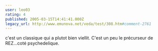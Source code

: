 ```yaml
---
user: leo03
rating: 4
published: 2005-03-15T14:41:41.000Z
legacy_url: http://www.emunova.net/veda/test/308.htm#comment-2761
---
```

c'est un classique qui a plutot bien viellit. C'est un peu le précurseur de REZ...coté psychedelique.
